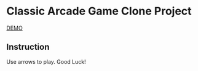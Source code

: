 # Classic Arcade Game Clone Project

[DEMO](https://olstani.github.io/frontend-nanodegree-arcade-game/)

## Instruction

Use arrows to play. Good Luck!

